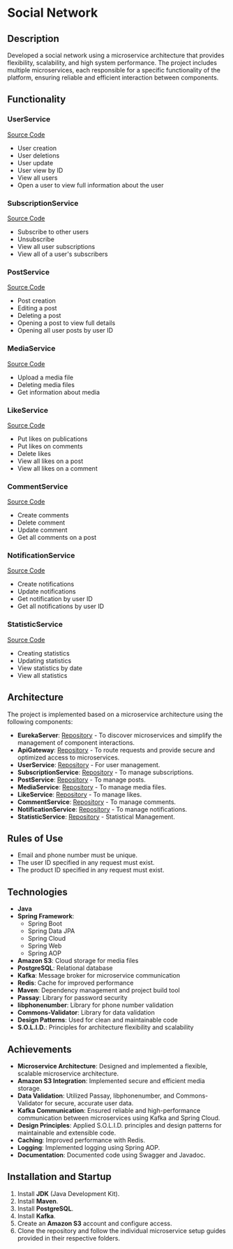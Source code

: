 # Social Network

## Description
Developed a social network using a microservice architecture that provides flexibility, scalability, and high system performance. The project includes multiple microservices, each responsible for a specific functionality of the platform, ensuring reliable and efficient interaction between components.

## Functionality

### UserService
[Source Code](https://github.com/thewhitemage13/SocialNetwork/blob/main/UserService/src/main/java/org/thewhitemage13/service/UserService.java)
- User creation
- User deletions
- User update
- User view by ID
- View all users
- Open a user to view full information about the user

### SubscriptionService
[Source Code](https://github.com/thewhitemage13/SocialNetwork/blob/main/SubscriptionService/src/main/java/org/thewhitemage13/service/SubscriptionService.java)
- Subscribe to other users
- Unsubscribe
- View all user subscriptions
- View all of a user's subscribers

### PostService
[Source Code](https://github.com/thewhitemage13/SocialNetwork/blob/main/PostService/src/main/java/org/thewhitemage13/service/PostService.java)
- Post creation
- Editing a post
- Deleting a post
- Opening a post to view full details
- Opening all user posts by user ID

### MediaService
[Source Code](https://github.com/thewhitemage13/SocialNetwork/blob/main/MediaService/src/main/java/org/thewhitemage13/service/MediaService.java)
- Upload a media file
- Deleting media files
- Get information about media

### LikeService
[Source Code](https://github.com/thewhitemage13/SocialNetwork/blob/main/LikeService/src/main/java/org/thewhitemage13/service/LikeService.java)
- Put likes on publications
- Put likes on comments
- Delete likes
- View all likes on a post
- View all likes on a comment

### CommentService
[Source Code](https://github.com/thewhitemage13/SocialNetwork/blob/main/CommentService/src/main/java/org/thewhitemage13/service/CommentService.java)
- Create comments
- Delete comment
- Update comment
- Get all comments on a post

### NotificationService
[Source Code](https://github.com/thewhitemage13/SocialNetwork/blob/main/NotificationService/src/main/java/org/thewhitemage13/service/NotificationService.java)
- Create notifications
- Update notifications
- Get notification by user ID
- Get all notifications by user ID

### StatisticService
[Source Code](https://github.com/thewhitemage13/SocialNetwork/tree/main/StatisticService/src/main/java/org/thewhitemage13/service)
- Creating statistics
- Updating statistics
- View statistics by date
- View all statistics

## Architecture

The project is implemented based on a microservice architecture using the following components:

- **EurekaServer**: [Repository](https://github.com/thewhitemage13/SocialNetwork/tree/main/EurekaServer) - To discover microservices and simplify the management of component interactions.
- **ApiGateway**: [Repository](https://github.com/thewhitemage13/SocialNetwork/tree/main/ApiGateWay) - To route requests and provide secure and optimized access to microservices.
- **UserService**: [Repository](https://github.com/thewhitemage13/SocialNetwork/tree/main/UserService) - For user management.
- **SubscriptionService**: [Repository](https://github.com/thewhitemage13/SocialNetwork/tree/main/SubscriptionService) - To manage subscriptions.
- **PostService**: [Repository](https://github.com/thewhitemage13/SocialNetwork/tree/main/PostService) - To manage posts.
- **MediaService**: [Repository](https://github.com/thewhitemage13/SocialNetwork/tree/main/MediaService) - To manage media files.
- **LikeService**: [Repository](https://github.com/thewhitemage13/SocialNetwork/tree/main/LikeService) - To manage likes.
- **CommentService**: [Repository](https://github.com/thewhitemage13/SocialNetwork/tree/main/CommentService) - To manage comments.
- **NotificationService**: [Repository](https://github.com/thewhitemage13/SocialNetwork/tree/main/NotificationService) - To manage notifications.
- **StatisticService**: [Repository](https://github.com/thewhitemage13/SocialNetwork/tree/main/StatisticService) - Statistical Management.

## Rules of Use

- Email and phone number must be unique.
- The user ID specified in any request must exist.
- The product ID specified in any request must exist.

## Technologies

- **Java**
- **Spring Framework**:
  - Spring Boot
  - Spring Data JPA
  - Spring Cloud
  - Spring Web
  - Spring AOP
- **Amazon S3**: Cloud storage for media files
- **PostgreSQL**: Relational database
- **Kafka**: Message broker for microservice communication
- **Redis**: Cache for improved performance
- **Maven**: Dependency management and project build tool
- **Passay**: Library for password security
- **libphonenumber**: Library for phone number validation
- **Commons-Validator**: Library for data validation
- **Design Patterns**: Used for clean and maintainable code
- **S.O.L.I.D.**: Principles for architecture flexibility and scalability

## Achievements

- **Microservice Architecture**: Designed and implemented a flexible, scalable microservice architecture.
- **Amazon S3 Integration**: Implemented secure and efficient media storage.
- **Data Validation**: Utilized Passay, libphonenumber, and Commons-Validator for secure, accurate user data.
- **Kafka Communication**: Ensured reliable and high-performance communication between microservices using Kafka and Spring Cloud.
- **Design Principles**: Applied S.O.L.I.D. principles and design patterns for maintainable and extensible code.
- **Caching**: Improved performance with Redis.
- **Logging**: Implemented logging using Spring AOP.
- **Documentation**: Documented code using Swagger and Javadoc.

## Installation and Startup

1. Install **JDK** (Java Development Kit).
2. Install **Maven**.
3. Install **PostgreSQL**.
4. Install **Kafka**.
5. Create an **Amazon S3** account and configure access.
6. Clone the repository and follow the individual microservice setup guides provided in their respective folders.
